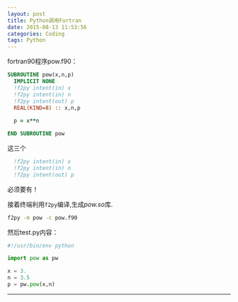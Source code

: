 ```yaml
---
layout: post
title: Python调用Fortran
date: 2015-08-13 11:53:56
categories: Coding
tags: Python
---
```


fortran90程序pow.f90：

~~~fortran
SUBROUTINE pow(x,n,p)
  IMPLICIT NONE
  !f2py intent(in) x
  !f2py intent(in) n
  !f2py intent(out) p
  REAL(KIND=8) :: x,n,p
  
  p = x**n

END SUBROUTINE pow
~~~

这三个 

~~~fortran
  !f2py intent(in) x
  !f2py intent(in) n
  !f2py intent(out) p
~~~
必须要有！

接着终端利用`f2py`编译,生成*pow.so*库.

~~~bash
f2py -m pow -c pow.f90
~~~

然后test.py内容：

~~~python
#!/usr/bin/env python

import pow as pw

x = 3.
n = 3.5
p = pw.pow(x,n)
~~~

------
